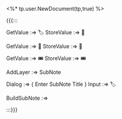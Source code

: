 

<%* tp.user.NewDocument(tp,true) %>

{{{:::

GetValue :=> 🏷️
StoreValue :=> 🔖

GetValue :=> 🎫
StoreValue :=> 🎫

GetValue :=> 🎟️
StoreValue :=> 🎟️

AddLayer :=> SubNote

Dialog :=> {
Enter SubNote Title
}
Input :=> 🏷️

BuildSubNote :=> 


:::}}}